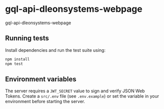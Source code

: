 # gql-api-dleonsystems-webpage

gql-api-dleonsystems-webpage

## Running tests

Install dependencies and run the test suite using:

```bash
npm install
npm test
```

## Environment variables

The server requires a `JWT_SECRET` value to sign and verify JSON Web Tokens.
Create a `src/.env` file (see `.env.example`) or set the variable in your environment before starting the server.
